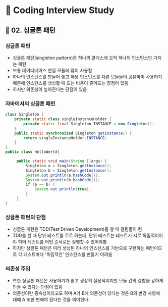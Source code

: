 # :book: Coding Interview Study
## :pushpin: 02. 싱글톤 패턴

### 싱글톤 패턴
- 싱글톤 패턴(singleton pattern)은 하나의 클래스에 오직 하나의 인스턴스만 가지는 패턴
- 보통 데이터베이스 연결 모듈에 많이 사용함
- 하나의 인스턴스를 만들어 놓고 해당 인스턴스를 다른 모듈들이 공유하며 사용하기 때문에 인스턴스를 생성할 때 드는 비용이 줄어드는 장점이 있음
- 하지만 의존성이 높아진다는 단점이 있음

### 자바에서의 싱글톤 패턴
```java
class Singleton {
    private static class singleInstanceHolder {
        private static final Singleton INSTANCE = new Singleton();
    }
    public static synchronized Singleton getInstance() {
        return singleInstanceHolder.INSTANCE;
    }
}
public class HelloWorld{

     public static void main(String []args) {
         Singleton a = Singleton.getInstance();
         Singleton b = Singleton.getInstance();
         System.out.println(a.hashCode());
         System.out.println(b.hashCode());
         if (a == b) {
             System.out.println(true);
         }
     }
}
```

### 싱글톤 패턴의 단점
- 싱글톤 패턴은 TDD(Test Driven Development)를 할 때 걸림돌이 됨
- TDD를 할 때 단위 테스트를 주로 하는데, 단위 테스트는 테스트가 서로 독립적이어야 하며 테스트를 어떤 순서로든 실행할 수 있어야함
- 하지만 싱글톤 패턴은 미리 생성된 하나의 인스턴스를 기반으로 구현하는 패턴이므로 각 테스트마다 '독립적인' 인스턴스를 만들기 어려움

### 의존성 주입
- 또한 싱글톤 패턴은 사용하기가 쉽고 굉장히 실용적이지만 모듈 간의 결합을 강하게 만들 수 있다는 단점이 있음
- 의존성이란 종속성이라고도 하며 A가 B에 의존성이 있다는 것은 B의 변경 사항에 대해 A 또한 변해야 된다는 것을 의미한다.
